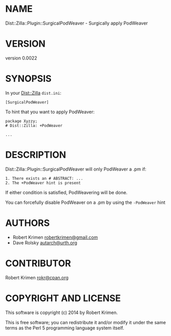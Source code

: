# NAME

Dist::Zilla::Plugin::SurgicalPodWeaver - Surgically apply PodWeaver

# VERSION

version 0.0022

# SYNOPSIS

In your [Dist::Zilla](https://metacpan.org/pod/Dist::Zilla) `dist.ini`:

    [SurgicalPodWeaver]

To hint that you want to apply PodWeaver:

    package Xyzzy;
    # Dist::Zilla: +PodWeaver

    ...

# DESCRIPTION

Dist::Zilla::Plugin::SurgicalPodWeaver will only PodWeaver a .pm if:

    1. There exists an # ABSTRACT: ...
    2. The +PodWeaver hint is present

If either condition is satisfied, PodWeavering will be done.

You can forcefully disable PodWeaver on a .pm by using the `-PodWeaver` hint

# AUTHORS

- Robert Krimen <robertkrimen@gmail.com>
- Dave Rolsky <autarch@urth.org>

# CONTRIBUTOR

Robert Krimen <rokr@cpan.org>

# COPYRIGHT AND LICENSE

This software is copyright (c) 2014 by Robert Krimen.

This is free software; you can redistribute it and/or modify it under
the same terms as the Perl 5 programming language system itself.
